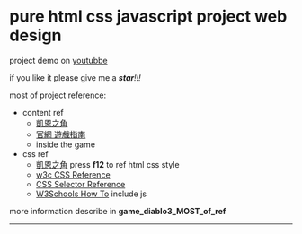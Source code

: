 <!-- Headings -->

# pure html css javascript project web design

project demo on [youtubbe](https://youtu.be/PodHfUht6L0)

if you like it please give me a _**star**!!!_

most of project reference:

- content ref
  - [凱恩之角](http://d.163.com "凱恩之角")
  - [官網 遊戲指南](https://tw.diablo3.com/zh/game/ "Diablo3 official tw")
  - inside the game
- css ref
  - [凱恩之角](http://d.163.com "凱恩之角") press **f12** to ref html css style
  - [w3c CSS Reference](https://www.w3schools.com/cssref/ "CSS Reference")
  - [CSS Selector Reference](https://www.w3schools.com/cssref/css_selectors.asp)
  - [W3Schools How To](https://www.w3schools.com/howto/default.asp "W3Schools How To") include js

more information describe in **game_diablo3_MOST_of_ref**

---
